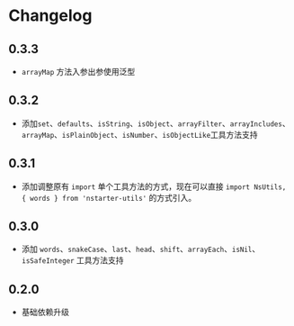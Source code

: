 # Changelog
## 0.3.3
* `arrayMap` 方法入参出参使用泛型

## 0.3.2
* 添加`set`、`defaults`、`isString`、`isObject`、`arrayFilter`、`arrayIncludes`、`arrayMap`、`isPlainObject`、`isNumber`、`isObjectLike`工具方法支持

## 0.3.1
* 添加调整原有 `import` 单个工具方法的方式，现在可以直接 `import NsUtils, { words } from 'nstarter-utils'` 的方式引入。

## 0.3.0
* 添加 `words`、`snakeCase`、`last`、`head`、`shift`、`arrayEach`、`isNil`、`isSafeInteger` 工具方法支持

## 0.2.0

* 基础依赖升级
